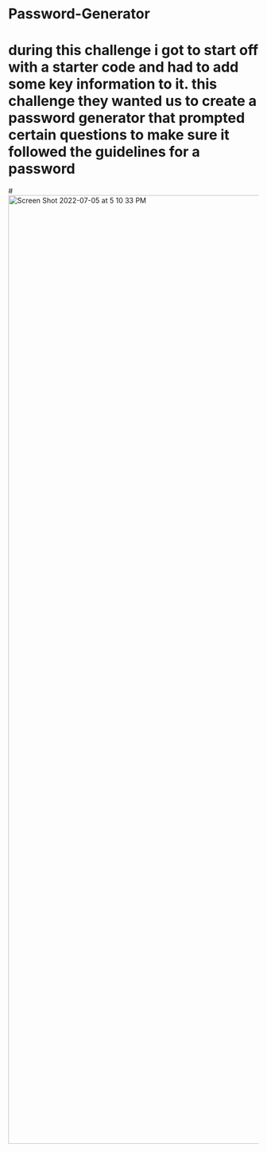 # Password-Generator
# during this challenge i got to start off with a starter code and had to add some key information to it. this challenge they wanted us to create a password generator that prompted certain questions to make sure it followed the guidelines for a password
#<img width="1904" alt="Screen Shot 2022-07-05 at 5 10 33 PM" src="https://user-images.githubusercontent.com/107019893/177436630-80338ab0-4a0a-46d5-a294-115462266a2b.png">
